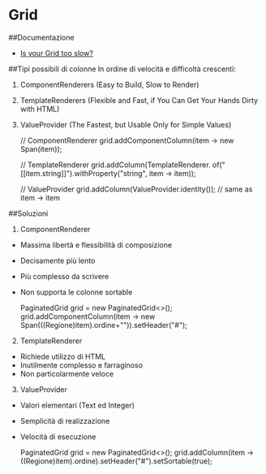 Grid
======================


##Documentazione
- [Is your Grid too slow?](https://vaadin.com/blog/using-the-right-r)

##Tipi possibili di colonne
In ordine di velocità e difficoltà crescenti:
1) ComponentRenderers (Easy to Build, Slow to Render)
2) TemplateRenderers (Flexible and Fast, if You Can Get Your Hands Dirty with HTML)
3) ValueProvider (The Fastest, but Usable Only for Simple Values)


    // ComponentRenderer
    grid.addComponentColumn(item -> new Span(item));

    // TemplateRenderer
    grid.addColumn(TemplateRenderer.<String> of("[[item.string]]").withProperty("string", item -> item));

    // ValueProvider
    grid.addColumn(ValueProvider.identity()); // same as item -> item
    
##Soluzioni

 1) ComponentRenderer
 
 - Massima libertà e flessibilità di composizione
 - Decisamente più lento
 - Più complesso da scrivere
 - Non supporta le colonne sortable
 
 
    PaginatedGrid grid = new PaginatedGrid<>();
    grid.addComponentColumn(item -> new Span(((Regione)item).ordine+"")).setHeader("#");

 
 2) TemplateRenderer
 
 - Richiede utilizzo di HTML
 - Inutilmente complesso e farraginoso
 - Non particolarmente veloce
 
 3) ValueProvider

- Valori elementari (Text ed Integer)
- Semplicità di realizzazione
- Velocità di esecuzione


    PaginatedGrid grid = new PaginatedGrid<>();
    grid.addColumn(item -> ((Regione)item).ordine).setHeader("#").setSortable(true);
